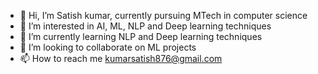 - 👋 Hi, I’m Satish kumar, currently pursuing MTech in computer science
- 👀 I’m interested in AI, ML, NLP and Deep learning techniques
- 🌱 I’m currently learning NLP and Deep learning techniques
- 💞️ I’m looking to collaborate on ML projects
- 📫 How to reach me kumarsatish876@gmail.com

<!---
satish876/satish876 is a ✨ special ✨ repository because its `README.md` (this file) appears on your GitHub profile.
You can click the Preview link to take a look at your changes.
--->
